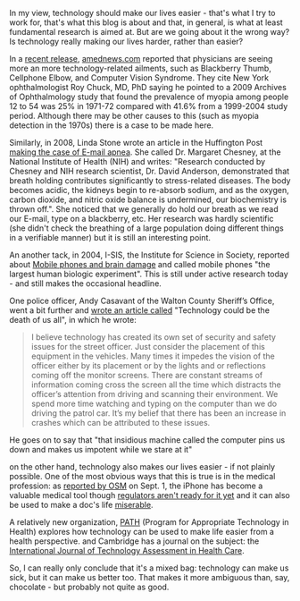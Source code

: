 In my view, technology should make our lives easier - that's what I try to work for, that's what this blog is about and that, in general, is what at least fundamental research is aimed at. But are we going about it the wrong way? Is technology really making our lives harder, rather than easier?

<!--more-->

In a [recent release](http://web.archive.org/web/20100929223518/http://www.ama-assn.org/amednews/2010/09/27/prl20927.htm), [amednews.com](http://amednews.com) reported that physicians are seeing more an more technology-related ailments, such as Blackberry Thumb, Cellphone Elbow, and Computer Vision Syndrome. They cite New York ophthalmologist Roy Chuck, MD, PhD saying he pointed to a 2009 Archives of Ophthalmology study that found the prevalence of myopia among people 12 to 54 was 25% in 1971-72 compared with 41.6% from a 1999-2004 study period. Although there may be other causes to this (such as myopia detection in the 1970s) there is a case to be made here.

Similarly, in 2008, Linda Stone wrote an article in the Huffington Post [making the case of E-mail apnea](https://web.archive.org/web/20190703160715/https://www.huffpost.com/entry/just-breathe-building-the_b_85651). She called Dr. Margaret Chesney, at the National Institute of Health (NIH) and writes: "Research conducted by Chesney and NIH research scientist, Dr. David Anderson, demonstrated that breath holding contributes significantly to stress-related diseases. The body becomes acidic, the kidneys begin to re-absorb sodium, and as the oxygen, carbon dioxide, and nitric oxide balance is undermined, our biochemistry is thrown off.". She noticed that we generally do hold our breath as we read our E-mail, type on a blackberry, etc. Her research was hardly scientific (she didn't check the breathing of a large population doing different things in a verifiable manner) but it is still an interesting point.

An another tack, in 2004, I-SIS, the Institute for Science in Society, reported about [Mobile phones and brain damage](https://web.archive.org/web/20190627072122/http://www.i-sis.org.uk/MPABD.php) and called mobile phones "the largest human biologic experiment". This is still under active research today - and still makes the occasional headline.

One police officer, Andy Casavant of the Walton County Sheriff’s Office, went a bit further and [wrote an article called](https://web.archive.org/web/20200808211329/https://www.police1.com/police-products/police-technology/articles/technology-could-be-the-death-of-us-all-GU90mFI0InzNJQJx/) "Technology could be the death of us all", in which he wrote:

<blockquote>I believe technology has created its own set of security and safety issues for the street officer. Just consider the placement of this equipment in the vehicles. Many times it impedes the vision of the officer either by its placement or by the lights and or reflections coming off the monitor screens. There are constant streams of information coming cross the screen all the time which distracts the officer’s attention from driving and scanning their environment. We spend more time watching and typing on the computer than we do driving the patrol car. It’s my belief that there has been an increase in crashes which can be attributed to these issues.</blockquote>

He goes on to say that "that insidious machine called the computer pins us down and makes us impotent while we stare at it"

on the other hand, technology also makes our lives easier - if not plainly possible. One of the most obvious ways that this is true is in the medical profession: as [reported by OSM](https://web.archive.org/web/20101104094415/http://www.onlinesocialmedia.net/20100901/doctors-ditch-stethoscopes-for-iphone-app/) on Sept. 1, the iPhone has become a valuable medical tool though [regulators aren't ready for it yet](https://www.healthtechzone.com/topics/mobile-connected-health/articles/100022-stethoscope-iphone-app-appeals-doctors-but-not-regulators.htm) and it can also be used to make a doc's life [miserable](https://web.archive.org/web/20110106081853/http://blogs.reuters.com/great-debate/2010/03/15/iphone-app-makes-doctors-irate/).

A relatively new organization, [PATH](https://web.archive.org/web/20130916070041/http://www.path.org/about/index.php) (Program for Appropriate Technology in Health) explores how technology can be used to make life easier from a health perspective. and Cambridge has a journal on the subject: the [International Journal of Technology Assessment in Health Care](https://web.archive.org/web/20160909231548/https://www.cambridge.org/core/journals/international-journal-of-technology-assessment-in-health-care).

So, I can really only conclude that it's a mixed bag: technology can make us sick, but it can make us better too. That makes it more ambiguous than, say, chocolate - but probably not quite as good.